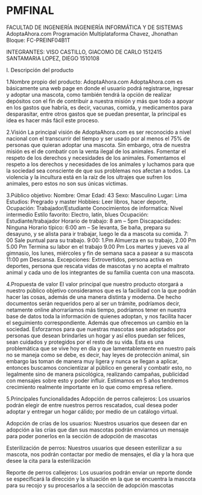 # PMFINAL
FACULTAD DE INGENIERÍA INGENIERÍA INFORMÁTICA Y DE SISTEMAS AdoptaAhora.com Programación Multiplataforma Chavez, Jhonathan Bloque: FC-PREINF04B1T

INTEGRANTES: VISO CASTILLO, GIACOMO DE CARLO 1512415 SANTAMARIA LOPEZ, DIEGO 1510108 

I. Descripción del producto

   1.Nombre propio del producto: AdoptaAhora.com AdoptaAhora.com es básicamente una web page en donde el usuario podrá registrarse, ingresar y adoptar una mascota, como también tendrá la opción de realizar depósitos con el fin de contribuir a nuestra misión y más que todo a apoyar en los gastos que habría, es decir, vacunas, comida, y medicamentos para desparasitar, entre otros gastos que se puedan presentar, la principal es idea es hacer más fácil este proceso.

   2.Visión La principal visión de AdoptaAhora.com es ser reconocido a nivel nacional con el transcurrir del tiempo y ser usado por al menos el 75% de personas que quieran adoptar una mascota. Sin embargo, otra de nuestra misión es el de combatir con la venta ilegal de los animales. Fomentar el respeto de los derechos y necesidades de los animales. Fomentamos el respeto a los derechos y necesidades de los animales y luchamos para que la sociedad sea consciente de que sus problemas nos afectan a todos. La violencia y la incultura está en la raíz de los ultrajes que sufren los animales, pero estos no son sus únicas víctimas.

   3.Público objetivo: Nombre: Omar Edad: 43 Sexo: Masculino Lugar: Lima Estudios: Pregrado y master Hobbies: Leer libros, hacer deporte, Ocupación: Trabajador/Estudiante Conocimientos de informatica: Nivel intermedio Estilo favorito: Electro, latín, blues Ocupación: Estudiante/trabajador Horario de trabajo: 8 am – 5pm Discapacidades: Ninguna Horario típico: 6:00 am – Se levanta, Se baña, prepara su desayuno, y se alista para ir trabajar, luego le da a mascota su comida. 7: 00 Sale puntual para su trabajo. 9:00: 1.Pm Almuerza en su trabajo, 2.00 Pm 5.00 Pm Termina su labor en el trabajo 9.00 Pm Los martes y jueves va al gimnasio, los lunes, miércoles y fin de semana saca a pasear a su mascota 11:00 pm Descansa. Excepciones: Extrovertidos, persona activa en deportes, persona que rescata vidas de mascotas y no acepta el maltrato animal y cada uno de los integrantes de su familia cuenta con una mascota.

   4.Propuesta de valor El valor principal que nuestro producto otorgará a nuestro público objetivo consideramos que es la facilidad con la que podrán hacer las cosas, además de una manera distinta y moderna. De hecho documentos serán requeridos pero al ser un trámite, podríamos decir, netamente online ahorraríamos más tiempo, podríamos tener en nuestra base de datos toda la información de quienes adoptan, y nos facilita hacer el seguimiento correspondiente. Además que ofrecemos un cambio en la sociedad. Esforzarnos para que nuestras mascotas sean adoptados por personas que desean brindarles un hogar y así ellos puedan ser felices, sean cuidados y protegidos por el resto de su vida. Esta es una problemática que se vive hoy en día y que lamentablemente en nuestro país no se maneja como se debe, es decir, hay leyes de protección animal, sin embargo las toman de manera muy ligera y nunca se llegan a aplicar, entonces buscamos concientizar al público en general y combatir esto, no legalmente sino de manera psicológica, realizando campañas, publicidad con mensajes sobre esto y poder influir. Estimamos en 5 años tendremos crecimiento realmente importante en lo que como empresa refiere.

   5.Principales funcionalidades Adopción de perros callejeros: Los usuarios podrán elegir de entre nuestros perros rescatados, cual desea poder adoptar y entregar un hogar cálido; por medio de un catálogo virtual.
    
Adopción de crías de los usuarios: Nuestros usuarios que deseen dar en adopción a las crías que dan sus mascotas podrán enviarnos un mensaje para poder ponerlos en la sección de adopción de mascotas

Esterilización de perros: Nuestros usuarios que deseen esterilizar a su mascota, nos podrán contactar por medio de mensajes, el día y la hora que desee la cita para la esterilización

Reporte de perros callejeros: Los usuarios podrán enviar un reporte donde se especificará la dirección y la situación en la que se encuentra la mascota para su recojo y su procesarlos a la sección de adopción mascotas
